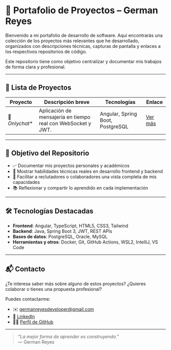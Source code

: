 # 🧠 Portafolio de Proyectos – German Reyes

Bienvenido a mi portafolio de desarrollo de software. Aquí encontrarás una colección de los proyectos más relevantes que he desarrollado, organizados con descripciones técnicas, capturas de pantalla y enlaces a los respectivos repositorios de código.

Este repositorio tiene como objetivo centralizar y documentar mis trabajos de forma clara y profesional.

---

## 📌 Lista de Proyectos

| Proyecto | Descripción breve | Tecnologías | Enlace |
|---------|--------------------|-------------|--------|
| 💬 *Onlychat** | Aplicación de mensajería en tiempo real con WebSocket y JWT. | Angular, Spring Boot, PostgreSQL | [Ver más](./projects/onlychat.md) |
---

## 🎯 Objetivo del Repositorio

- ✅ Documentar mis proyectos personales y académicos
- 🧪 Mostrar habilidades técnicas reales en desarrollo frontend y backend
- 🚀 Facilitar a reclutadores o colaboradores una vista completa de mis capacidades
- 📚 Reflexionar y compartir lo aprendido en cada implementación

---

## 🛠️ Tecnologías Destacadas

- **Frontend**: Angular, TypeScript, HTML5, CSS3, Tailwind
- **Backend**: Java, Spring Boot 3, JWT, REST APIs
- **Bases de datos**: PostgreSQL, Oracle, MySQL
- **Herramientas y otros**: Docker, Git, GitHub Actions, WSL2, IntelliJ, VS Code

---

## 📬 Contacto

¿Te interesa saber más sobre alguno de estos proyectos? ¿Quieres colaborar o tienes una propuesta profesional?

Puedes contactarme:

- ✉️ germanreyesdeveloper@gmail.com
- 💼 [LinkedIn]([https://www.linkedin.com/in/tuusuario](https://www.linkedin.com/in/german-oswaldo-reyes-perdido-41382a148/))
- 🧑‍💻 [Perfil de GitHub](https://github.com/osweld)

---

> _"La mejor forma de aprender es construyendo."_  
> — German Reyes
